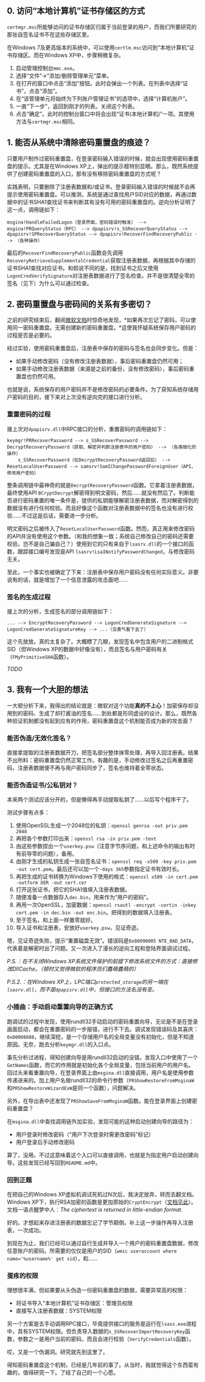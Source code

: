 ## 0. 访问“本地计算机”证书存储区的方式

`certmgr.msc`所能够访问的证书存储区归属于当前登录的用户，而我们所要研究的那张自签名证书不在这些存储区里。

在Windows 7及更高版本的系统中，可以使用`certlm.msc`访问到“本地计算机”证书存储区。而在Windows XP中，步骤稍微复杂。

1. 启动管理控制台`mmc.exe`。
2. 选择“文件”->“添加/删除管理单元”菜单。
3. 在打开的窗口中点击“添加”按钮。此时会弹出一个列表。在列表中选择“证书”，点击“添加”。
4. 在“该管理单元将始终为下列账户管理证书”的选项中，选择“计算机账户”。
5. 一直“下一步”，返回到刚才的列表。关闭这个列表。
6. 点击“确定”。此时的控制台窗口中将会出现“证书(本地计算机)”一项。其使用方法与`certmgr.msc`相同。

## 1. 能否从系统中清除密码重置盘的痕迹？

只要用户制作过密码重置盘，在登录密码输入错误的时候，就会出现使用密码重置盘的提示。尤其是在Windows XP上，弹出的提示框特别显眼。那么，既然系统提供了创建密码重置盘的入口，那有没有移除密码重置盘的方式呢？

实践表明，只要删除了注册表数据和/或证书，登录密码输入错误的时候就不会再提示使用密码重置盘。可以推测，系统是通过查找用户SID对应的数据，再通过数据中的证书SHA1查找证书来判断其有没有可用的密码重置盘的。逆向分析证明了这一点，调用链如下：
```
msgina!HandleFailedLogon（登录界面，密码错误时触发） --> msgina!PRQueryStatus（RPC） --> dpapisrv!s_SSRecoverQueryStatus --> dpapisrv!SPRecoverQueryStatus --> dpapisrv!RecoverFindRecoveryPublic --> （各种操作）
```

最后的`RecoverFindRecoveryPublic`函数会先调用`RecoveryRetrieveSupplementalCredential`获取注册表数据，再根据其中存储的证书SHA1查找对应证书。和假说不同的是，找到证书之后又使用`LogonCredVerifySignature`对注册表数据进行了签名检查。并不是很清楚全零的签名（见下）为什么可以通过检查。

## 2. 密码重置盘与密码间的关系有多密切？

之前的研究结束后，翻阅[微软文档](https://support.microsoft.com/zh-cn/help/4490115/windows-change-or-reset-your-password)时惊奇地发现，*如果再次忘记了密码，可以使用同一密码重置盘。无需创建新的密码重置盘。*这使我怀疑系统保存用户密码的过程是否是必要的。

经过实验，使用密码重置盘后，注册表中保存的密码与签名也会同步变化。但是：
- 如果手动修改密码（没有修改注册表数据），事后密码重置盘仍然可用；
- 如果手动修改注册表数据（来源是之前的备份，没有修改密码），事后密码重置盘也仍然可用。

也就是说，系统保存的用户密码并不是修改密码的必要条件。为了获知系统存储用户密码的目的，接下来对上次没有逆向完的接口进行分析。

### 重置密码的过程

接上次对`dpapisrv.dll`中RPC接口的分析，重置密码的调用链如下：
```
keymgr!PRRecoverPassword --> s_SSRecoverPassword --> DecryptRecoveryPassword（获取、解密并判断注册表中的用户密码） --> （各类细化的操作）
    s_SSRecoverPassword（在DecryptRecoveryPassword返回后） --> ResetLocalUserPassword --> samsrv!SamIChangePasswordForeignUser（API，修改用户密码）
```

整条调用链中最神奇的就是`DecryptRecoveryPassword`函数。它拿着注册表数据，最终使用API `BCryptDecrypt`解密得到明文密码，然后……就没有然后了。判断能否进行密码重置的唯一条件是，提供的私钥能够解密注册表数据，而对解密得到的数据没有进行任何校验。而且好像这个函数对注册表数据中的签名也没有进行校验……不过这是后话，需要进一步分析。

明文密码之后被传入了`ResetLocalUserPassword`函数。然而，真正用来修改密码的API并没有使用这个参数。（和我的想象一致；系统自己修改自己的密码还需要校验，岂不是自己骗自己？）使用到它的只有来自于`lsasrv.dll`的一个接口的函数，跟踪接口编号发现是API `lsasrv!LsaINotifyPasswordChanged`，与修改密码无关。

至此，一个事实也被确定了下来：注册表中保存用户密码没有任何实际意义。非要说有的话，就是增加了一个信息泄露的攻击面吧……

### 签名的生成过程

接上次的分析，生成签名的部分调用链如下：
```
... --> EncryptRecoveryPassword --> LogonCredGenerateSignature --> LogonCredGenerateSignatureKey --> ...（没勇气看下去了）
```

这个先放放。真的太复杂了。大概瞟了几眼，发现签名中包含用户的二进制格式SID（但Windows XP的数据中好像没有），而且签名与用户密码有关（`FMyPrimitiveSHA`函数）。

*TODO*

## 3. 我有一个大胆的想法

一大顿分析下来，我得出的结论就是：微软对这个功能**真的不上心**！加密保存却没用到的密码、生成了却打酱油的签名……到处都是形同虚设的设计。那么，既然各种验证机制都没有起到应有的作用，密码重置盘这个机制能否成为新的攻击面？

### 能否伪造/无效化签名？

直接拿提取的注册表数据开刀，把签名部分整体抹零处理，再导入回注册表。结果不出所料：密码重置盘仍然正常工作。有趣的是，手动修改过签名之后再重置密码，注册表数据便不再与用户密码同步了，签名也维持着全零状态。

### 能否伪造证书/公私钥对？

本来两个测试应该分开的，但是懒得再手动提取私钥了……以后写个程序干了。

测试步骤有点多：
1. 使用OpenSSL生成一个2048位的私钥：`openssl genrsa -out priv.pem 2048`
2. 再把各个参数打印出来：`openssl rsa -in priv.pem -text`
3. 由这些参数捏出一个`userkey.psw`（注意字节序问题，和上述命令的输出有时有前导零的问题），备用。
4. 由刚才生成的私钥生成一张自签名证书：`openssl req -x509 -key priv.pem -out cert.pem`。最后还可以加一个`-days 365`参数指定证书有效时长。
5. 再把生成的证书转换为Windows下使用的格式：`openssl x509 -in cert.pem -outform DER -out cert.cer`
6. 打开这张证书，把它的SHA1值填入注册表数据。
7. 随便准备一点数据存入`dec.bin`，用来作为“用户的密码”。
8. 再用一次OpenSSL，加密数据：`openssl rsautl -encrypt -certin -inkey cert.pem -in dec.bin -out enc.bin`。把得到的数据填入注册表。
9. 至于签名，和上面一样置零就好。
10. 导入证书和注册表，安放好`userkey.psw`，见证奇迹。

嗯，见证奇迹失败，提示“重置磁盘无效”。错误码是`0x80090005 NTE_BAD_DATA`，代表着是解密时出了问题。又一次进入了漫长的逆向工程和登陆界面调试过程。

*P.S.：在不关闭Windows XP系统文件保护的前提下修改系统文件的方式：直接修改DllCache。（顿时又觉得微软的程序员们蠢萌蠢萌的）*

*P.S.2.：在Windows XP上，LPC端口`protected_storage`的另一端在`lsasrv.dll`，而不是`dpapisrv.dll`中，但接口的方法名没有变。*

### 小插曲：手动启动重置向导的正确方式

跑调试的过程中发现，使用rundll32手动启动的密码重置向导，无论是不是在登录画面启动，都会在重置密码的一步报错，进行不下去。调试发现错误码及其喜庆：`0x80008888`，继续深挖，是一个存储用户名的全局变量没有初始化，但是不知道原因。无奈，跑去分析`keymgr.dll`的入口点。

事先分析过进程，得知创建向导是用rundll32启动的没错。发现入口中使用了一个`GetNames`函数，而它的作用就是初始化各个全局变量，包括当前用户的用户名。回过头来看重置向导，在登录界面上由`msgina.dll`直接调用，用户名是使用参数传递进来的。加上用户名做rundll32的命令行参数（`PRShowRestoreFromMsginaW`和`PRShowRestoreWizardExW`是同一个函数），问题解决。

另外，在导出表中还发现了`PRShowSaveFromMsginaW`函数。能在登录界面上创建密码重置盘？

在`msgina.dll`中查找调用链外加实验，发现可能的这种启动创建向导的路径为：
- 用户登录时修改密码（“用户下次登录时需更改密码”标记）
- 用户登录后手动修改密码

算了，没用。不过这意味着这个入口可以直接调用，也就是为指定用户启动创建向导。这些发现已经写回到`README.md`中。

### 回到正题

在把自己的Windows XP虚拟机调试死机过N次后，我决定放弃，转而去翻文档。Windows XP下，执行RSA加密的函数是更加原始的`CryptEncrypt`（[文档见此](https://docs.microsoft.com/en-us/windows/win32/api/wincrypt/nf-wincrypt-cryptencrypt)）。文档一语点醒梦中人：*The ciphertext is returned in little-endian format.*

好的。才想起来存进注册表的数据忘记了字节颠倒。补上这一步操作再导入注册表，一次成功。

到现在为止，我们已经可以通过自行生成并导入一个用户的密码重置盘数据，修改任意账户的密码。所需要的仅仅是用户的SID（`wmic useraccount where name='%username%' get sid`），和……

### 蛋疼的权限

理想很丰满，但如果要从头伪造一份密码重置盘的数据，需要异常高的权限：
- 将证书导入“本地计算机”证书存储区：管理员权限
- 直接写入注册表数据：SYSTEM权限

另一个方案是去手动调用RPC接口，毕竟提供接口的服务是运行在`lsass.exe`进程中，具有SYSTEM权限。但负责导入数据的`s_SSRecoverImportRecoveryKey`函数，参数之一是用户当前的密码，而且会进行校验（`VerifyCredentials`函数）。

哎，又是一个伪漏洞。研究就先到这里了。

得知密码重置盘这个机制，已经是几年前的事了。从当时，我就觉得这个东西蛮有趣的，值得研究一下。了结了自己的一个心愿。

